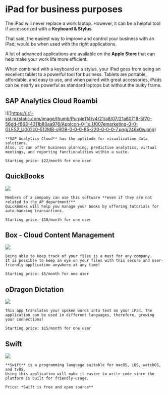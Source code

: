 
# iPad for business purposes

The iPad will never replace a work laptop. However, it can be a helpful tool if accessorized with a **Keyboard & Stylus**.

That said, the easiest way to improve and control your business with an iPad; would be when used with the right applications. 

A lot of advanced applications are available on the **Apple Store** that can help make your work life more efficient. 

When combined with a keyboard or a stylus, your iPad goes from being an excellent tablet to a powerful tool for business. Tablets are portable, affordable, and easy to use, and when paired with great accessories, iPads can be nearly as powerful as standard laptops but without the bulky frame.


## SAP Analytics Cloud Roambi

!([]https://is1-ssl.mzstatic.com/image/thumb/Purple114/v4/21/a8/07/21a80718-5f70-56dd-f863-4311b80aa976/AppIcon-0-1x_U007emarketing-0-0-GLES2_U002c0-512MB-sRGB-0-0-0-85-220-0-0-0-7.png/246x0w.png)

```
**SAP Analytics Cloud** has the aptitude for visualization data solutions.
Also, it can offer business planning, predictive analytics, virtual meetings, and reporting functionalities within a suite.

Starting price: $22/month for one user

```

## QuickBooks

![](https://upload.wikimedia.org/wikipedia/commons/thumb/c/ce/Intuit_QuickBooks_logo.png/440px-Intuit_QuickBooks_logo.png)

```
Members of a company can use this software **even if they are not related to the AP department!**
QuickBooks will help you manage your books by offering tutorials for auto-banking transactions.

Starting price: $10/month for one user

```

## Box - Cloud Content Management

![](https://upload.wikimedia.org/wikipedia/commons/thumb/5/57/Box%2C_Inc._logo.svg/langfr-560px-Box%2C_Inc._logo.svg.png)
```
Being able to keep track of your files is a must for any company. 
It is possible to keep an eye on your files with this secure and user-friendly application anywhere at any time! 

Starting price: $5/month for one user

```

## oDragon Dictation

![](https://upload.wikimedia.org/wikipedia/commons/c/c6/Dragon_Naturally_Speaking_Logo.png)


```Whether it's for communicating with overseas customers or * to write down* your ideas, **oDragon Dictation** is a life and time saver. 
This app translates your spoken words into text on your iPad. The application can be used in different languages, therefore, growing your connections! 

Starting price: $15/month for one user
```

## Swift

![](https://upload.wikimedia.org/wikipedia/commons/thumb/2/20/Swift_logo_with_text.svg/262px-Swift_logo_with_text.svg.png)

```
**Swift** is a programming language suitable for macOS, iOS, watchOS, and tvOS.
Using this application will make it easier to write code since the platform is built for friendly-usage.   

Price: *Swift is free and open source**
```


